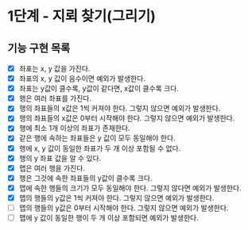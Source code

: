# 1단계 - 지뢰 찾기(그리기)

## 기능 구현 목록

- [x] 좌표는 x, y 값을 가진다.
- [x] 좌표의 x, y 값이 음수이면 예외가 발생한다.
- [x] 좌표는 y값이 클수록, y값이 같다면, x값이 클수록 크다.
- [x] 행은 여러 좌표를 가진다.
- [x] 행의 좌표들의 x값은 1씩 커져야 한다. 그렇지 않으면 예외가 발생한다.
- [x] 행의 좌표들의 x값은 0부터 시작해야 한다. 그렇지 않으면 예외가 발생한다.
- [x] 행에 최소 1개 이상의 좌표가 존재한다.
- [x] 같은 행에 속하는 좌표들은 y 값이 모두 동일해야 한다.
- [x] 행에 x, y 값이 동일한 좌표가 두 개 이상 포함될 수 없다.
- [x] 행의 y 좌표 값을 알 수 있다.
- [x] 맵은 여러 행을 가진다.
- [x] 행은 그것에 속한 좌표들의 y값이 클수록 크다.
- [x] 맵에 속한 행들의 크기가 모두 동일해야 한다. 그렇지 않다면 예외가 발생한다.
- [x] 맵의 행들의 y값은 1씩 커져야 한다. 그렇지 않으면 예외가 발생한다.
- [ ] 맵의 행들의 y값은 0부터 시작해야 한다. 그렇지 않으면 예외가 발생한다.
- [ ] 맵에 y 값이 동일한 행이 두 개 이상 포함되면 예외가 발생한다.
